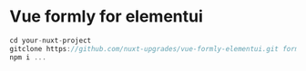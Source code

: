 # Vue formly for elementui

```js
cd your-nuxt-project
gitclone https://github.com/nuxt-upgrades/vue-formly-elementui.git formly
npm i ...
```